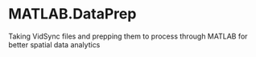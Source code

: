 # MATLAB.DataPrep
Taking VidSync files and prepping them to process through MATLAB for better spatial data analytics
